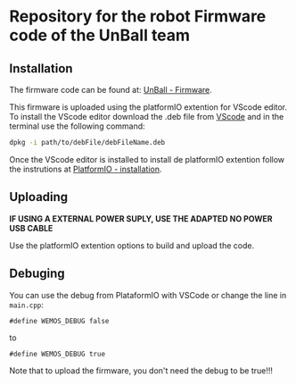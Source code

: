 # Repository for the robot Firmware code of the UnBall team
## Installation
The firmware code can be found at: [UnBall - Firmware](https://github.com/unball/Firmware.git).

This firmware is uploaded using the platformIO extention for VScode editor.
To install the VScode editor download the .deb file from [VScode](https://code.visualstudio.com/) and in the terminal use the following command: 
```bash
dpkg -i path/to/debFile/debFileName.deb 
```

Once the VScode editor is installed to install de platformIO extention follow the instrutions at [PlatformIO - installation](https://platformio.org/install/ide?install=vscode).

## Uploading
**IF USING A EXTERNAL POWER SUPLY, USE THE ADAPTED NO POWER USB CABLE**

Use the platformIO extention options to build and upload the code.

## Debuging 

You can use the debug from PlataformIO with VSCode or change the line in ```main.cpp```:

```
#define WEMOS_DEBUG false
```

to 

```
#define WEMOS_DEBUG true
```

Note that to upload the firmware, you don't need the debug to be true!!! 